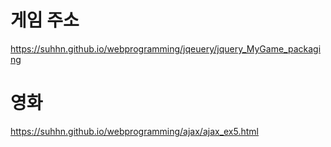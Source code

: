 # 게임 주소

https://suhhn.github.io/webprogramming/jqeuery/jquery_MyGame_packaging

# 영화

https://suhhn.github.io/webprogramming/ajax/ajax_ex5.html
